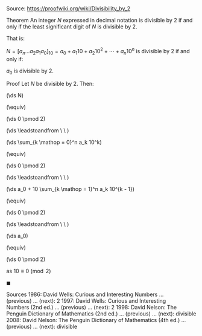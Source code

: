 # 

Source: https://proofwiki.org/wiki/Divisibility_by_2

Theorem
An integer $N$ expressed in decimal notation is divisible by $2$ if and only if the least significant digit of $N$ is divisible by $2$.

That is:

$N = [a_n \ldots a_2 a_1 a_0]_{10} = a_0 + a_1 10 + a_2 10^2 + \cdots + a_n 10^n$ is divisible by $2$
if and only if:

$a_0$ is divisible by $2$.


Proof
Let $N$ be divisible by $2$.
Then:














\(\ds N\)

\(\equiv\)







\(\ds 0 \pmod 2\)














\(\ds \leadstoandfrom \ \ \)





\(\ds \sum_{k \mathop = 0}^n a_k 10^k\)

\(\equiv\)







\(\ds 0 \pmod 2\)














\(\ds \leadstoandfrom \ \ \)





\(\ds a_0 + 10 \sum_{k \mathop = 1}^n a_k 10^{k - 1}\)

\(\equiv\)







\(\ds 0 \pmod 2\)














\(\ds \leadstoandfrom \ \ \)





\(\ds a_0\)

\(\equiv\)







\(\ds 0 \pmod 2\)





as $10 \equiv 0 \pmod 2$



$\blacksquare$


Sources
1986: David Wells: Curious and Interesting Numbers ... (previous) ... (next): $2$
1997: David Wells: Curious and Interesting Numbers (2nd ed.) ... (previous) ... (next): $2$
1998: David Nelson: The Penguin Dictionary of Mathematics (2nd ed.) ... (previous) ... (next): divisible
2008: David Nelson: The Penguin Dictionary of Mathematics (4th ed.) ... (previous) ... (next): divisible




